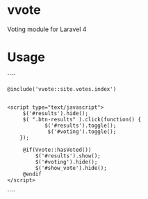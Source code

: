 vvote
=====

Voting module for Laravel 4

Usage
====

´´´´

    @include('vvote::site.votes.index')


  	<script type="text/javascript">
         $('#results').hide();
         $( ".btn-results" ).click(function() {
                $('#results').toggle();
                 $('#voting').toggle();
        });
         
         @if(Vvote::hasVoted())
             $('#results').show();
             $('#voting').hide();
             $('#show_vote').hide();
         @endif
    </script>
 ´´´´
